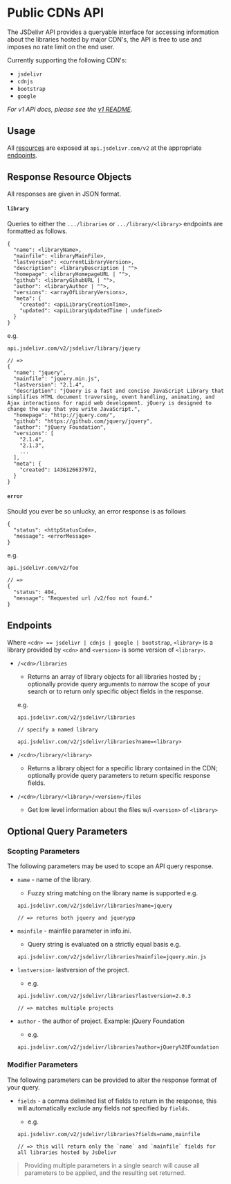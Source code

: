 
# Public CDNs API

The JSDelivr API provides a queryable interface for accessing information about the libraries hosted by major CDN's,
the API is free to use and imposes no rate limit on the end user.

Currently supporting the following CDN's:

- `jsdelivr`
- `cdnjs`
- `bootstrap`
- `google`

*For v1 API docs, please see the [v1 README](v1README.md).*

## Usage

All [resources](#response-resource-objects) are exposed at `api.jsdelivr.com/v2`
at the appropriate [endpoints](#endpoints).

## Response Resource Objects

All responses are given in JSON format.

#### `library`

Queries to either the `.../libraries` or `.../library/<library>` endpoints are formatted as follows.

```
{
  "name": <libraryName>,
  "mainfile": <libraryMainFile>,
  "lastversion": <currentLibraryVersion>,
  "description": <libraryDescription | "">
  "homepage": <libraryHomepageURL | "">,
  "github": <libraryGihubURL | "">,
  "author": <libraryAuthor | "">,
  "versions": <arrayOfLibraryVersions>,
  "meta": {
    "created": <apiLibraryCreationTime>,
    "updated": <apiLibraryUpdatedTime | undefined>
  }
}
```

e.g.
```
api.jsdelivr.com/v2/jsdelivr/library/jquery

// =>
{
  "name": "jquery",
  "mainfile": "jquery.min.js",
  "lastversion": "2.1.4",
  "description": "jQuery is a fast and concise JavaScript Library that simplifies HTML document traversing, event handling, animating, and Ajax interactions for rapid web development. jQuery is designed to change the way that you write JavaScript.",
  "homepage": "http://jquery.com/",
  "github": "https://github.com/jquery/jquery",
  "author": "jQuery Foundation",
  "versions": [
    "2.1.4",
    "2.1.3",
    ...
  ],
  "meta": {
    "created": 1436126637972,
  }
}
```

#### `error`

Should you ever be so unlucky, an error response is as follows

```
{
  "status": <httpStatusCode>,
  "message": <errorMessage>
}
```

e.g.

```
api.jsdelivr.com/v2/foo

// =>
{
  "status": 404,
  "message": "Requested url /v2/foo not found."
}
```

## Endpoints

Where `<cdn> == jsdelivr | cdnjs | google | bootstrap`,
`<library>` is a library provided by `<cdn>`
and `<version>` is some version of `<library>`.

- `/<cdn>/libraries`
  - Returns an array of library objects for all libraries hosted by <cdn>;
  optionally provide query arguments to narrow the scope of your search or to return only specific object fields in the response.

  e.g.

  ```
  api.jsdelivr.com/v2/jsdelivr/libraries

  // specify a named library

  api.jsdelivr.com/v2/jsdelivr/libraries?name=<library>
  ```

- `/<cdn>/library/<library>`
  - Returns a library object for a specific library contained in the CDN;
  optionally provide query parameters to return specific response fields.
- `/<cdn>/library/<library>/<version>/files`
  - Get low level information about the files w/i `<version>` of `<library>`

## Optional Query Parameters

### Scopting Parameters

The following parameters may be used to scope an API query response.

- `name` - name of the library.
  -  Fuzzy string matching on the library name is supported e.g.

  ```
  api.jsdelivr.com/v2/jsdelivr/libraries?name=jquery

  // => returns both jquery and jquerypp
  ```
- `mainfile` - mainfile parameter in info.ini.
  - Query string is evaluated on a strictly equal basis e.g.

  ```
  api.jsdelivr.com/v2/jsdelivr/libraries?mainfile=jquery.min.js
  ```
- `lastversion`- lastversion of the project.
  - e.g.

  ```
  api.jsdelivr.com/v2/jsdelivr/libraries?lastversion=2.0.3

  // => matches multiple projects
  ```
- `author` - the author of project. Example: jQuery Foundation
  - e.g.

  ```
  api.jsdelivr.com/v2/jsdelivr/libraries?author=jQuery%20Foundation
  ```

### Modifier Parameters

The following parameters can be provided to alter the response format of your query.

- `fields` - a comma delimited list of fields to return in the response,
  this will automatically exclude any fields *not* specified by `fields`.
  - e.g.

  ```
  api.jsdelivr.com/v2/jsdelivr/libraries?fields=name,mainfile

  // => this will return only the `name` and `mainfile` fields for all libraries hosted by JsDelivr
  ```

> Providing multiple parameters in a single search will cause all parameters to be applied, and the resulting set returned.
